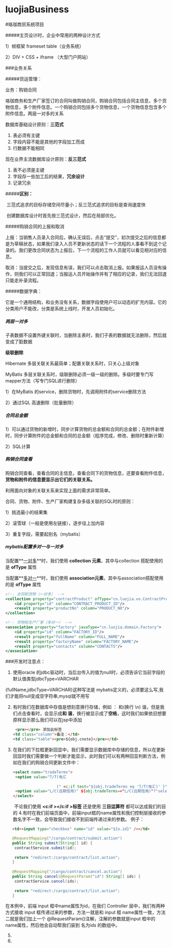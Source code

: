 # luojiaBusiness
#珞珈商贸系统项目

#####主页设计时，企业中常用的两种设计方式

1）帧框架 frameset table（业务系统）

2）DIV + CSS + iframe （大型门户网站）



###业务关系

#####货运管理：

业务：购销合同

珞珈商务和生产厂家签订的合同叫做购销合同，购销合同包括合同主信息，多个货物信息，多个附件信息。一个购销合同包括多个货物信息，一个货物信息包含多个附件信息。两层一对多的关系



数据库基础设计原则：**三范式**

1. 表必须有主键
2. 字段内容不能是其他的字段加工而成
3. 行数据不能相同

现在业界主流数据库设计原则：**反三范式**

1. 表不必须是主键
2. 字段存一些加工后的结果，**冗余设计**
3. 记录冗余

#####**区别：**

​	三范式追求的目标存储空间尽量小；反三范式追求的目标是查询速度快

​	创建数据库设计时首先按三范式设计，然后在局部优化。



#####购销合同的上报和取消

上报：当销售人员录入合同后，确认无误后，点击“提交”，初次提交之后的信息都是为草稿状态，如果我们录入人员不更新状态的话下一个流程的人事看不到这个记录的。我们更改合同状态为上报后，下一个流程的工作人员就可以看见相对应的信息。

取消：当提交之后，发现信息有误，我们可以点击取消上报。如果报运人员没有操作，则我们可以正常回退；当报运人员开始操作并有了相应的记录，我们无法回退只能走补录流程。



#####数据字典：

它是一个通用结构，和业务没有关系，数据字段使用户可以动态的扩充内容。它的分类用户不能改，分类是系统上线时，开发人员初始化。



##### 两层一对多

子表数据不设置外键关联时，当删除主表时，我们子表的数据就无法删除，然后就变成了脏数据

**级联删除**

Hibernate	多层关联关系最简单；配置关联关系时，只关心上级对象

MyBatis		多层关联关系时，级联删除必须一级一级的删除。多级时要专门写mapper方法（写专门SQL进行删除）

1）在MyBatis 的service，删除货物时，先调用附件的service删除方法

2）通过SQL 高速删除（批量删除）



##### 合同总金额

1）可以通过货物的新增时，同步计算货物的总金额和合同的总金额；在附件新增时，同步计算附件的总金额和合同的总金额（程序完成，修改、删除时重新计算）

2）SQL计算



##### 购销合同查看

购销合同查看，查看合同的主信息，查看合同下的货物信息，还要查看附件信息，**货物和附件的信息要显示出它们的关联关系。**

利用面向对象的关联关系来实现上面的需求非常简单。

合同、货物、附件、生产厂家构建复杂多级关联的SQL时的原则：

1）挑选最小的结果集

2）滚雪球（一般是使用左链接），逐步往上加内容

3）重复字段，需要起别名（mybatis）





##### mybatis配置多对一与一对多

当配置**<u>一对多</u>**时，我们使用 **collection 元素**，其中与collection 搭配使用的是 **ofType** 属性

当配置**<u>多对一</u>**时，我们使用 **association元素**，其中与association搭配使用的是 **ofType** 属性

```xml
<!-- 合同和货物（一对多） -->
<collection property="contractProduct" ofType="cn.luojia.vo.ContractProductVO">
	<id property="id" column="CONTRACT_PRODUCT_ID"/>
	<result property="productNo" column="PRODUCT_NO"/>
</collection>

<!-- 货物和生产厂家（多对一） -->
<association property="factory" javaType="cn.luojia.domain.Factory">
    <id property="id" column="FACTORY_ID"/>
    <result property="fullName" column="FULL_NAME"/>
    <result property="factoryName" column="FACTORY_NAME"/>
    <result property="contacts" column="CONTACTS"/>
</association>
```







###开发时注意点：

1. 使用oracle 的jdbc驱动时，当后台传入的值为null时，必须告诉它当前字段的默认值类型jdbcType=VARCHAR

{fullName,jdbcType=VARCHAR}这种写法是 mybatis定义的，必须要这么写,我们才能将null变成空字符串,mysql就不用写

2. 有时我们在数据库中存值是想刻意换行存储，例如 ：
   和(换行 \n)
   谐，但是我们点击查看时，会显示成**和 谐**，换行被显示成了**空格**，这时我们如果依旧想要原样显示那么我们可以在jsp中添加
   
   ```html
    <pre></pre> 添加此标签
   <td class="column">备注：</td>
   <td class="table"><pre>${obj.cnote}</pre></td>
   ```
   
   
   
3. 在我们的下拉框更新回显中，我们需要显示数据库中存储的信息，所以在更新回显时我们需要做一个判断才能显示，此时我们可以有两种回显判断方法，例如在我们的购销合同更新文件中：

   

   ```html
   <select name="tradeTerms">
   	<option value="T/T(电汇
                      
                      )" <c:if test="${obj.tradeTerms eq 'T/T(电汇)' }">selected</c:if>>T/T(电汇)</option>
   	<option value="L/C(远期信用)" ${obj.tradeTerms=="L/C(远期信用)"?'selected':''}>L/C(远期信用)</option>
   </select>
   ```

   ​	不论我们使用 **<c:if ></c:if >标签** 还是使用  **三目运算符** 都可以达成我们的目的
4.有时在我们前端页面中，前端input框的name属性和我们控制层接收的参数名字不一致，会导致我们接收不到前端传递过来的参数。
   例子：
   
```html
   <td><input type="checkbox" name="id" value="${o.id}" /></td>
```

```java
   @RequestMapping("/cargo/contract/submit.action")
   public String submit(String[] id) {
   	contractService.submit(id);
   		
   	return "redirect:/cargo/contract/list.action";
   }
   
   @RequestMapping("/cargo/contract/cancel.action")
   public String cancel(@RequestParam("id") String[] ids) {
   	contractService.cancel(ids);
   	
   	return "redirect:/cargo/contract/list.action";
   }
```

在本例中，前端 input 框中name属性为id，在我们 Controller 层中，我们有两种方式接收 input 框传递过来的参数，方法一就是和 input 框 name属性一致，方法二就是我们加上一个 @RequestParam()注解，注解的参数就是input 框中的name属性，然后他会自动帮我们装到 名为ids 的数组中。

5.

   6.

   







